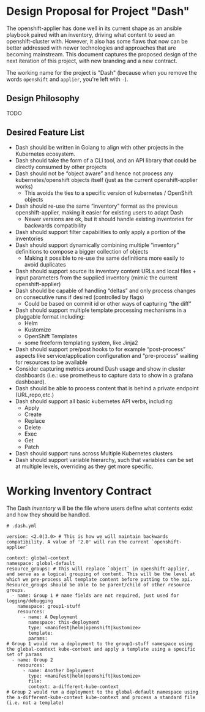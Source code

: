 # Design Proposal for Project "Dash"

The openshift-applier has done well in its current shape as an ansible playbook paired with an inventory, driving what content to seed an openshift-cluster with. However, it also has some flaws that now can be better addressed with newer technologies and approaches that are becoming mainstream. This document captures the proposed design of the next iteration of this project, with new branding and a new contract.

The working name for the project is "Dash" (because when you remove the words `openshift` and `applier`, you're left with `-`).

## Design Philosophy

TODO

## Desired Feature List

- Dash should be written in Golang to align with other projects in the Kubernetes ecosystem.
- Dash should take the form of a CLI tool, and an API library that could be directly consumed by other projects
- Dash should not be “object aware” and hence not process any kubernetes/openshift objects itself (just as the current openshift-applier works)
  - This avoids the ties to a specific version of kubernetes / OpenShift objects
- Dash should re-use the same “inventory” format as the previous openshift-applier, making it easier for existing users to adapt Dash
  - Newer versions are ok, but it should handle existing inventories for backwards compatibility
- Dash should support filter capabilities to only apply a portion of the inventories
- Dash should support dynamically combining multiple “inventory” definitions to compose a bigger collection of objects
  - Making it possible to re-use the same definitions more easily to avoid duplicates
- Dash should support source its inventory content URLs and local files + input parameters from the supplied inventory (mimic the current openshift-applier)
- Dash should be capable of handling “deltas” and only process changes on consecutive runs if desired (controlled by flags)
  - Could be based on commit id or other ways of capturing “the diff”
- Dash should support multiple template processing mechanisms in a pluggable format including:
  - Helm
  - Kustomize
  - OpenShift Templates
  - some freeform templating system, like Jinja2
- Dash should support pre/post hooks to for example “post-process” aspects like service/application configuration and “pre-process” waiting for resources to be available
- Consider capturing metrics around Dash usage and show in cluster dashboards (i.e.: use prometheus to capture data to show in a grafana dashboard).
- Dash should be able to process content that is behind a private endpoint (URL,repo,etc.)
- Dash should support all basic kubernetes API verbs, including:
  - Apply
  - Create
  - Replace
  - Delete
  - Exec
  - Get
  - Patch
- Dash should support runs across Multiple Kubernetes clusters
- Dash should support variable hierarchy, such that variables can be set at multiple levels, overriding as they get more specific.

# Working Inventory Contract

The Dash _inventory_ will be the file where users define what contents exist and how they should be handled.

```
# .dash.yml

version: <2.0|3.0> # This is how we will maintain backwards compatibility. A value of '2.0' will run the current `openshift-applier`

context: global-context
namespace: global-default
resource_groups: # This will replace `object` in openshift-applier, and serve as a logical grouping of content. This will be the level at which we pre-process all template content before putting to the api. Resource_groups should be able to be parent/child of other resource groups.
  - name: Group 1 # name fields are not required, just used for logging/debugging
    namespace: group1-stuff
    resources:
      - name: A Deployment
        namespace: this-deployment
        type: <manifest|helm|openshift|kustomize>
        template:
        params:
# Group 1 would run a deployment to the group1-stuff namespace using the global-context kube-context and apply a template using a specific set of params
  - name: Group 2
    resources:
      - name: Another Deployment
        type: <manifest|helm|openshift|kustomize>
        file:
        context: a-different-kube-context
# Group 2 would run a deployment to the global-default namespace using the a-different-kube-context kube-context and process a standard file (i.e. not a template)
```
